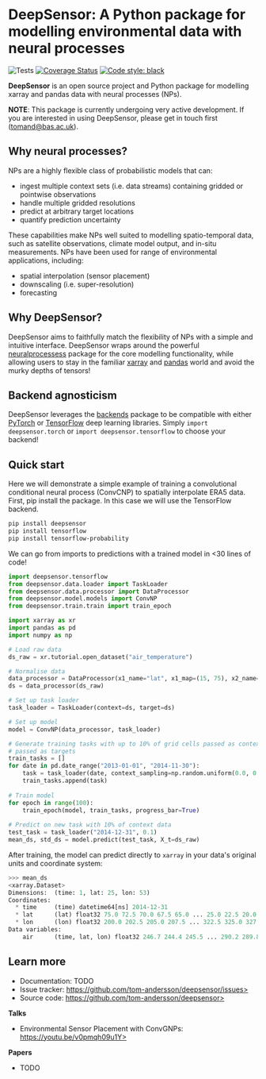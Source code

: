 # DeepSensor: A Python package for modelling environmental data with neural processes

![Tests](https://github.com/tom-andersson/deepsensor/actions/workflows/tests.yml/badge.svg)
[![Coverage Status](https://coveralls.io/repos/github/tom-andersson/deepsensor/badge.svg?branch=main)](https://coveralls.io/github/tom-andersson/deepsensor?branch=main)
[![Code style: black](https://img.shields.io/badge/code%20style-black-000000.svg)](https://github.com/psf/black)


**DeepSensor** is an open source project and Python package
for modelling xarray and pandas data with neural processes (NPs).

**NOTE**: This package is currently undergoing very active development. If you are interested in using
DeepSensor, please get in touch first (tomand@bas.ac.uk).

Why neural processes?
-----------
NPs are a highly flexible class of probabilistic models that can:
- ingest multiple context sets (i.e. data streams) containing gridded or pointwise observations
- handle multiple gridded resolutions
- predict at arbitrary target locations
- quantify prediction uncertainty

These capabilities make NPs well suited to modelling spatio-temporal data, such as
satellite observations, climate model output, and in-situ measurements.
NPs have been used for range of environmental applications, including:
- spatial interpolation (sensor placement)
- downscaling (i.e. super-resolution)
- forecasting

Why DeepSensor?
-----------
DeepSensor aims to faithfully match the flexibility of NPs with a simple and intuitive
interface.
DeepSensor wraps around the powerful [neuralprocessess](https://github.com/wesselb/neuralprocesses)
package for the core modelling functionality, while allowing users to stay in
the familiar [xarray](https://xarray.pydata.org) and [pandas](https://pandas.pydata.org) world
and avoid the murky depths of tensors!

Backend agnosticism
-----------
DeepSensor leverages the [backends](https://github.com/wesselb/lab) package to be compatible with
either [PyTorch](https://pytorch.org/) or [TensorFlow](https://www.tensorflow.org/)
deep learning libraries.
Simply `import deepsensor.torch` or `import deepsensor.tensorflow` to choose your backend!

Quick start
----------

Here we will demonstrate a simple example of training a convolutional conditional neural process
(ConvCNP) to spatially interpolate ERA5 data.
First, pip install the package. In this case we will use the TensorFlow backend.
```bash
pip install deepsensor
pip install tensorflow
pip install tensorflow-probability
```

We can go from imports to predictions with a trained model in <30 lines of code!
```python
import deepsensor.tensorflow
from deepsensor.data.loader import TaskLoader
from deepsensor.data.processor import DataProcessor
from deepsensor.model.models import ConvNP
from deepsensor.train.train import train_epoch

import xarray as xr
import pandas as pd
import numpy as np

# Load raw data
ds_raw = xr.tutorial.open_dataset("air_temperature")

# Normalise data
data_processor = DataProcessor(x1_name="lat", x1_map=(15, 75), x2_name="lon", x2_map=(200, 330))
ds = data_processor(ds_raw)

# Set up task loader
task_loader = TaskLoader(context=ds, target=ds)

# Set up model
model = ConvNP(data_processor, task_loader)

# Generate training tasks with up to 10% of grid cells passed as context and all grid cells
# passed as targets
train_tasks = []
for date in pd.date_range("2013-01-01", "2014-11-30"):
    task = task_loader(date, context_sampling=np.random.uniform(0.0, 0.1), target_sampling="all")
    train_tasks.append(task)
    
# Train model
for epoch in range(100):
    train_epoch(model, train_tasks, progress_bar=True)
    
# Predict on new task with 10% of context data
test_task = task_loader("2014-12-31", 0.1)
mean_ds, std_ds = model.predict(test_task, X_t=ds_raw)
```

After training, the model can predict directly to `xarray` in your data's original units and coordinate system:
```python
>>> mean_ds
<xarray.Dataset>
Dimensions:  (time: 1, lat: 25, lon: 53)
Coordinates:
  * time     (time) datetime64[ns] 2014-12-31
  * lat      (lat) float32 75.0 72.5 70.0 67.5 65.0 ... 25.0 22.5 20.0 17.5 15.0
  * lon      (lon) float32 200.0 202.5 205.0 207.5 ... 322.5 325.0 327.5 330.0
Data variables:
    air      (time, lat, lon) float32 246.7 244.4 245.5 ... 290.2 289.8 289.4
```

Learn more
----------
- Documentation: TODO
- Issue tracker: https://github.com/tom-andersson/deepsensor/issues>
- Source code: https://github.com/tom-andersson/deepsensor>

**Talks**
- Environmental Sensor Placement with ConvGNPs: https://youtu.be/v0pmqh09u1Y>

**Papers**
- TODO
